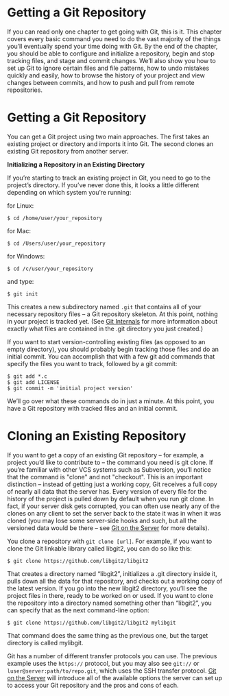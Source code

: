 # Getting a Git Repository

If you can read only one chapter to get going with Git, this is it. This chapter covers every basic command you need to do the vast majority of the things you’ll eventually spend your time doing with Git. By the end of the chapter, you should be able to configure and initialize a repository, begin and stop tracking files, and stage and commit changes. We’ll also show you how to set up Git to ignore certain files and file patterns, how to undo mistakes quickly and easily, how to browse the history of your project and view changes between commits, and how to push and pull from remote repositories.

# Getting a Git Repository
You can get a Git project using two main approaches. The first takes an existing project or directory and imports it into Git. The second clones an existing Git repository from another server.

**Initializing a Repository in an Existing Directory**

If you’re starting to track an existing project in Git, you need to go to the project’s directory. If you’ve never done this, it looks a little different depending on which system you’re running:

for Linux:

```
$ cd /home/user/your_repository
```

for Mac:

```
$ cd /Users/user/your_repository
```

for Windows:

```
$ cd /c/user/your_repository
```

and type:

```
$ git init
```

This creates a new subdirectory named `.git` that contains all of your necessary repository files – a Git repository skeleton. At this point, nothing in your project is tracked yet. (See [Git Internals](https://git-scm.com/book/en/v2/Git-Internals-Plumbing-and-Porcelain#_git_internals) for more information about exactly what files are contained in the .git directory you just created.)

If you want to start version-controlling existing files (as opposed to an empty directory), you should probably begin tracking those files and do an initial commit. You can accomplish that with a few git add commands that specify the files you want to track, followed by a git commit:

```
$ git add *.c
$ git add LICENSE
$ git commit -m 'initial project version'
```

We’ll go over what these commands do in just a minute. At this point, you have a Git repository with tracked files and an initial commit.

# Cloning an Existing Repository

If you want to get a copy of an existing Git repository – for example, a project you’d like to contribute to – the command you need is git clone. If you’re familiar with other VCS systems such as Subversion, you’ll notice that the command is "clone" and not "checkout". This is an important distinction – instead of getting just a working copy, Git receives a full copy of nearly all data that the server has. Every version of every file for the history of the project is pulled down by default when you run git clone. In fact, if your server disk gets corrupted, you can often use nearly any of the clones on any client to set the server back to the state it was in when it was cloned (you may lose some server-side hooks and such, but all the versioned data would be there – see [Git on the Server](https://git-scm.com/book/en/v2/ch00/_git_on_the_server) for more details).

You clone a repository with `git clone [url]`. For example, if you want to clone the Git linkable library called libgit2, you can do so like this:

```
$ git clone https://github.com/libgit2/libgit2
```

That creates a directory named “libgit2”, initializes a .git directory inside it, pulls down all the data for that repository, and checks out a working copy of the latest version. If you go into the new libgit2 directory, you’ll see the project files in there, ready to be worked on or used. If you want to clone the repository into a directory named something other than “libgit2”, you can specify that as the next command-line option:

```
$ git clone https://github.com/libgit2/libgit2 mylibgit
```

That command does the same thing as the previous one, but the target directory is called mylibgit.

Git has a number of different transfer protocols you can use. The previous example uses the `https://` protocol, but you may also see `git://` or `luser@server:path/to/repo.git`, which uses the SSH transfer protocol. [Git on the Server](https://git-scm.com/book/en/v2/Git-on-the-Server-Getting-Git-on-a-Server#_git_on_the_server) will introduce all of the available options the server can set up to access your Git repository and the pros and cons of each.